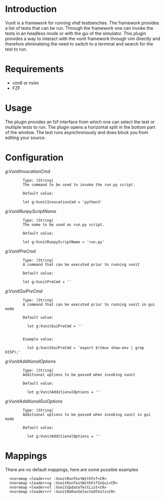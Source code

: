 # Introduction

Vunit is a framework for running vhdl testbenches. The framework provides a
list of tests that can be run. Through the framework one can invoke the
tests in an headless mode or with the gui of the simulator. This plugin
provides a way to interact with the vunit framework through vim directly and
therefore eliminateing the need to switch to a terminal and search for the
test to run.

# Requirements

- vim8 or nvim
- FZF

# Usage

The plugin provides an fzf interface from which one can select the test or
multiple tests to run. The plugin opens a horizontal split in the bottom
part of the window. The test runs asynchronously and does block you from
editing your source.

# Configuration
*g:VunitInvocationCmd*


            Type: |String|
            The command to be used to invoke the run.py script.

            Default value:

            let g:VunitInvocationCmd = 'python3'


*g:VunitRunpyScriptName*

            Type: |String|
            The name to be used as run.py script.

            Default value:

            let g:VunitRunpyScriptName = 'run.py'


*g:VunitPreCmd*

            Type: |String|
            A command that can be executed prior to running vunit

            Default value:

            let g:VunitPreCmd = ''

*g:VunitGuiPreCmd*

            Type: |String|
            A command that can be executed prior to running vunit in gui mode

            Default value:

              let g:VunitGuiPreCmd = ''


            Example value:

              let g:VunitGuiPreCmd = 'export $(tmux show-env | grep DISP);'


*g:VunitAdditionalOptions*

            Type: |String|
            Additional options to be passed when invoking vunit

            Default value:

              let g:VunitAdditionalOptions = ''


*g:VunitAdditionalGuiOptions*

            Type: |String|
            Additional options to be passed when invoking vunit in gui mode

            Default value:

              let g:VunitAdditionalOptions = ''



# Mappings

There are no default mappings, here are some possible examples
```
  nnoremap <leader>vr :VunitRunTestWithFzf<CR>
  nnoremap <leader>vg :VunitRunTestWithFzfInGui<CR>
  nnoremap <leader>vl :VunitUpdateTestList<CR>
  nnoremap <leader>rr :VunitReRunSelectedTests<CR>
```
